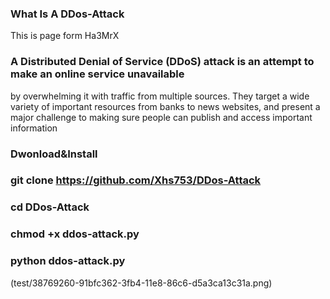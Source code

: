 ### What Is A DDos-Attack
This is page form Ha3MrX


### A Distributed Denial of Service (DDoS) attack is an attempt to make an online service unavailable 
by overwhelming it with traffic from multiple sources. They target a wide variety of important resources
from banks to news websites, and present a major challenge to making sure people can publish and access important information

### Dwonload&Install

### git clone https://github.com/Xhs753/DDos-Attack

### cd DDos-Attack

### chmod +x ddos-attack.py

### python ddos-attack.py

(test/38769260-91bfc362-3fb4-11e8-86c6-d5a3ca13c31a.png)

